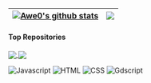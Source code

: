 | <a href="https://github.com/Awe0/Awe0"><img align="center" src="https://github-readme-stats.vercel.app/api?username=Awe0&show_icons=true&theme=merko" alt="Awe0's github stats" /></a> | <a href="https://github.com/Awe0/Awe0"><img align="center" src="https://github-readme-stats.vercel.app/api/top-langs/?username=Awe0&layout=compact&theme=merko" /></a> |
| ------------- | ------------- |

#### Top Repositories


<a href="https://github.com/Awe0/github-readme-stats">
  <img align="center" src="https://github-readme-stats.vercel.app/api/pin/?username=Awe0&repo=Stellar-Station&theme=merko" />
</a>
<a href="https://github.com/Awe0/portfolio.allan.github.io">
  <img align="center" src="https://github-readme-stats.vercel.app/api/pin/?username=Awe0&repo=portfolio.allan.github.io&theme=merko" />
</a>

![Javascript](https://img.shields.io/badge/Javascript%20-0a0f0b?style=for-the-badge&logo=javascript)
![HTML](https://img.shields.io/badge/Html%20-0a0f0b?style=for-the-badge&logo=html5)
![CSS](https://img.shields.io/badge/Css%20-0a0f0b?style=for-the-badge&logo=css3)
![Gdscript](https://img.shields.io/badge/Gdscript%20-0a0f0b?style=for-the-badge&logo=godotengine)


